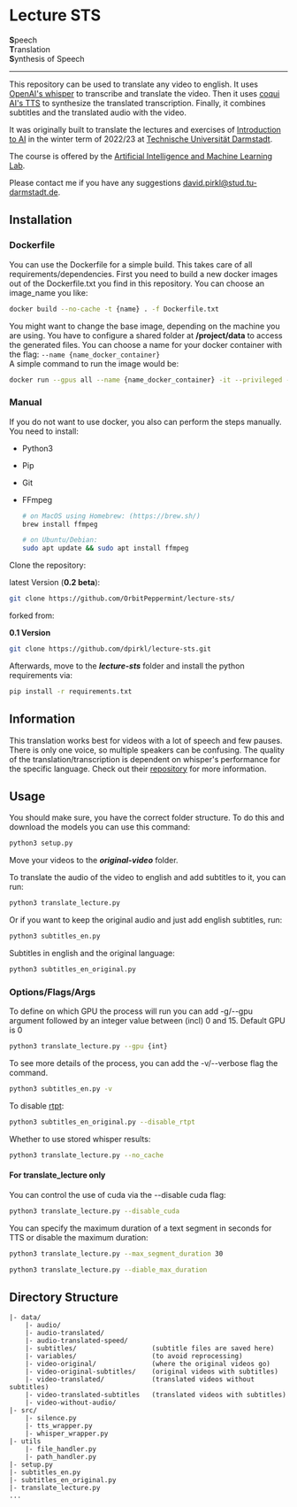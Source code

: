 # Lecture STS

**S**peech\
**T**ranslation\
**S**ynthesis of Speech

---

This repository can be used to translate any video to english. It uses [OpenAI's whisper](https://github.com/openai/whisper) to transcribe and translate the video. Then it uses [coqui AI's TTS](https://github.com/coqui-ai/TTS) to synthesize the translated transcription. Finally, it combines subtitles and the translated audio with the video.

It was originally built to translate the lectures and exercises of [Introduction to AI](https://www.tucan.tu-darmstadt.de/scripts/mgrqispi.dll?APPNAME=CampusNet&PRGNAME=COURSEDETAILS&ARGUMENTS=-N000000000000001,-N000662,-N0,-N382005038576888,-N382005038510889,-N0,-N0,-N0) in the winter term of 2022/23 at [Technische Universität Darmstadt](https://www.tu-darmstadt.de/).

The course is offered by the [Artificial Intelligence and Machine Learning Lab](https://ml-research.github.io/).

Please contact me if you have any suggestions [david.pirkl@stud.tu-darmstadt.de](mailto:david.pirkl@stud.tu-darmstadt.de).

## Installation

### Dockerfile

You can use the Dockerfile for a simple build. This takes care of all requirements/dependencies. First you need to build a new docker images out of the Dockerfile.txt you find in this repository. You can choose an image_name you like:

```bash
docker build --no-cache -t {name} . -f Dockerfile.txt
```
You might want to change the base image, depending on the machine you are using. You have to configure a shared folder at **/project/data** to access the generated files. You can choose a name for your docker container with the flag:  ``--name {name_docker_container}`` \
A simple command to run the image would be:

```bash
docker run --gpus all --name {name_docker_container} -it --privileged -v local_dir:/project/data {image_name} 
```

### Manual

If you do not want to use docker, you also can perform the steps manually. You need to install:

- Python3
- Pip
- Git
- FFmpeg

  ```bash
  # on MacOS using Homebrew: (https://brew.sh/)
  brew install ffmpeg

  # on Ubuntu/Debian:
  sudo apt update && sudo apt install ffmpeg
  ```

Clone the repository:

latest Version (**0.2 beta**):

```bash
git clone https://github.com/OrbitPeppermint/lecture-sts/
```

forked from:

**0.1 Version**

```bash
git clone https://github.com/dpirkl/lecture-sts.git
```

Afterwards, move to the **_lecture-sts_** folder and install the python requirements via:

```bash
pip install -r requirements.txt
```

## Information

This translation works best for videos with a lot of speech and few pauses. There is only one voice, so multiple speakers can be confusing. The quality of the translation/transcription is dependent on whisper's performance for the specific language. Check out their [repository](https://github.com/openai/whisper) for more information.

## Usage

You should make sure, you have the correct folder structure. To do this and download the models you can use this command:

```bash
python3 setup.py
```

Move your videos to the **_original-video_** folder.

To translate the audio of the video to english and add subtitles to it, you can run:

```bash
python3 translate_lecture.py
```

Or if you want to keep the original audio and just add english subtitles, run:

```bash
python3 subtitles_en.py
```

Subtitles in english and the original language:

```bash
python3 subtitles_en_original.py
```

### Options/Flags/Args

To define on which GPU the process will run you can add -g/--gpu argument followed by an integer value between (incl) 0 and 15.
Default GPU is 0

```bash
python3 translate_lecture.py --gpu {int}
```

To see more details of the process, you can add the -v/--verbose flag the command.

```bash
python3 subtitles_en.py -v
```

To disable [rtpt](https://github.com/ml-research/rtpt):

```bash
python3 subtitles_en_original.py --disable_rtpt
```

Whether to use stored whisper results:

```bash
python3 translate_lecture.py --no_cache
```

#### For translate_lecture only

You can control the use of cuda via the --disable cuda flag:

```bash
python3 translate_lecture.py --disable_cuda
```

You can specify the maximum duration of a text segment in seconds for TTS or disable the maximum duration:

```bash
python3 translate_lecture.py --max_segment_duration 30

python3 translate_lecture.py --diable_max_duration
```

## Directory Structure

```
|- data/
    |- audio/
    |- audio-translated/
    |- audio-translated-speed/
    |- subtitles/                   (subtitle files are saved here)
    |- variables/                   (to avoid reprocessing)
    |- video-original/              (where the original videos go)
    |- video-original-subtitles/    (original videos with subtitles)
    |- video-translated/            (translated videos without subtitles)
    |- video-translated-subtitles   (translated videos with subtitles)
    |- video-without-audio/
|- src/
    |- silence.py
    |- tts_wrapper.py
    |- whisper_wrapper.py
|- utils
    |- file_handler.py
    |- path_handler.py
|- setup.py
|- subtitles_en.py
|- subtitles_en_original.py
|- translate_lecture.py
...
```
